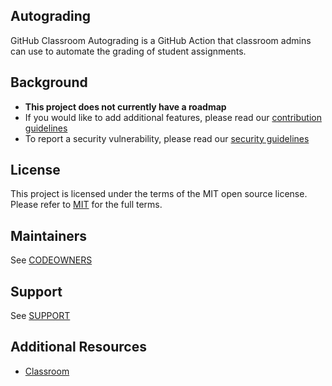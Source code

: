 ## Autograding

GitHub Classroom Autograding is a GitHub Action that classroom admins can use to automate the grading of student assignments.

## Background

- **This project does not currently have a roadmap**
- If you would like to add additional features, please read our [contribution guidelines](CONTRIBUTING.MD)
- To report a security vulnerability, please read our [security guidelines](./SECURITY.md)

## License

This project is licensed under the terms of the MIT open source license. Please refer to [MIT](./LICENSE) for the full terms.

## Maintainers

See [CODEOWNERS](./CODEOWNERS)

## Support

See [SUPPORT](./SUPPORT.md)

## Additional Resources

- [Classroom](https://classroom.github.com)
